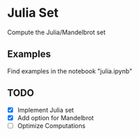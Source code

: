 # Julia Set

Compute the Julia/Mandelbrot set

## Examples
Find examples in the notebook "julia.ipynb"

## TODO

- [x] Implement Julia set
- [x] Add option for Mandelbrot
- [ ] Optimize Computations